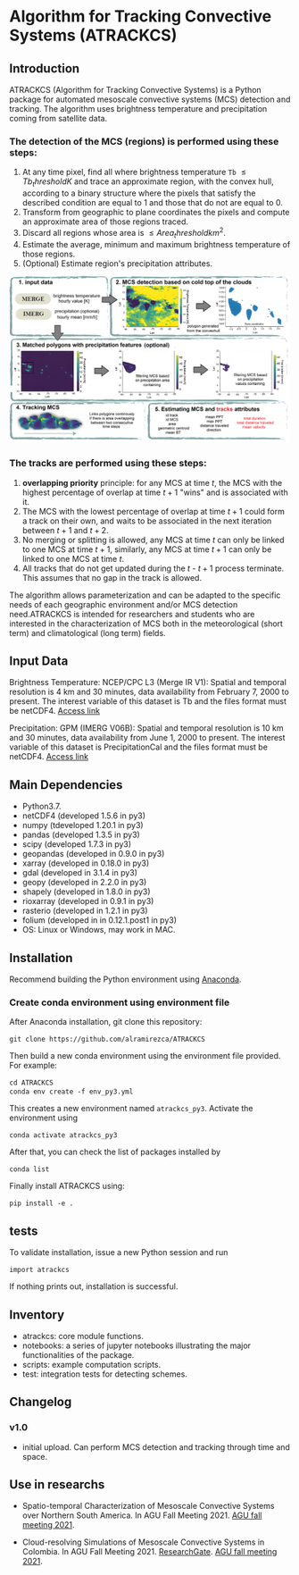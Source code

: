 # Algorithm for Tracking Convective Systems (ATRACKCS)

## Introduction

ATRACKCS (Algorithm for Tracking Convective Systems) is a Python package for automated mesoscale convective systems (MCS) detection and tracking. The algorithm uses brightness temperature and precipitation coming from satellite data.

### The detection of the MCS (regions) is performed using these steps:

1. At any time pixel, find all where brightness temperature `Tb` $\le Tb_threshold K$ and trace an approximate region, with the convex hull, according to a binary structure where the pixels that satisfy the described condition are equal to $1$ and those that do not are equal to $0$.
2. Transform from geographic to plane coordinates the pixels and compute an approximate area of those regions traced. 
3. Discard all regions whose area is $\le Area_threshold km^2$.
4. Estimate the average, minimum and maximum brightness temperature of those regions.
5. (Optional) Estimate region's precipitation attributes.

![](joss/resume_atrackcs.png)

### The tracks are performed using these steps:

1. **overlapping priority** principle: for any MCS at time $t$, the MCS with the highest percentage of overlap at time $t+1$ "wins" and is associated with it. 
2. The MCS with the lowest percentage of overlap at time $t+1$ could form a track on their own, and waits to be associated in the next iteration between $t+1$ and $t+2$.
3. No merging or splitting is allowed, any MCS at time $t$ can only be linked to one MCS at time $t+1$, similarly, any MCS at time $t+1$ can only be linked to one MCS at time $t$.
4. All tracks that do not get updated during the $t$ - $t+1$ process terminate. This assumes that no gap in the track is allowed. 

 The algorithm allows parameterization and can be adapted to the specific needs of each geographic environment and/or MCS detection need.ATRACKCS is intended for researchers and students who are interested in the characterization of MCS both in the meteorological (short term) and climatological (long term) fields.

## Input Data 

Brightness Temperature: NCEP/CPC L3 (Merge IR V1): Spatial and temporal resolution is 4 km and 30 minutes, data availability from February 7, 2000 to present. The interest variable of this dataset is Tb and the files format must be netCDF4. [Access link](https://doi.org/10.5067/P4HZB9N27EKU/)

Precipitation: GPM (IMERG V06B): Spatial and temporal resolution is 10 km and 30 minutes, data availability from June 1, 2000 to present. The interest variable of this dataset is PrecipitationCal and the files format must be netCDF4. [Access link](https://doi.org/10.5067/GPM/IMERG/3B-HH/06)

## Main Dependencies

* Python3.7.
* netCDF4 (developed 1.5.6 in py3)
* numpy (tdeveloped 1.20.1 in py3)
* pandas (developed 1.3.5 in py3)
* scipy (developed 1.7.3 in py3)
* geopandas (developed in 0.9.0 in py3)
* xarray (developed in 0.18.0 in py3)
* gdal (developed in 3.1.4 in py3)
* geopy (developed in 2.2.0 in py3)
* shapely (developed in 1.8.0 in py3)
* rioxarray (developed in 0.9.1 in py3)
* rasterio (developed in 1.2.1 in py3)
* folium (developed in in 0.12.1.post1 in py3)
* OS: Linux or Windows, may work in MAC.

## Installation

Recommend building the Python environment using [Anaconda](https://www.anaconda.com/distribution/).

### Create conda environment using environment file

After Anaconda installation, git clone this repository:

```
git clone https://github.com/alramirezca/ATRACKCS
```

Then build a new conda environment using the environment file provided. For example:

```
cd ATRACKCS
conda env create -f env_py3.yml
```

This creates a new environment named `atrackcs_py3`. Activate the environment using

```
conda activate atrackcs_py3
```

After that, you can check the list of packages installed by

```
conda list
```

Finally install ATRACKCS using:

```
pip install -e .
```
## tests

To validate installation, issue a new Python session and run

```
import atrackcs
```

If nothing prints out, installation is successful.

## Inventory

* atrackcs: core module functions.
* notebooks: a series of jupyter notebooks illustrating the major functionalities of the package.
* scripts: example computation scripts. 
* test: integration tests for detecting schemes.

## Changelog

### v1.0

* initial upload. Can perform MCS detection and tracking through time and space.

## Use in researchs

* Spatio-temporal Characterization of Mesoscale Convective Systems over Northern South America. In AGU Fall Meeting 2021.
[AGU fall meeting 2021](https://agu.confex.com/agu/fm21/meetingapp.cgi/Paper/874852).

* Cloud-resolving Simulations of Mesoscale Convective Systems in Colombia. In AGU Fall Meeting 2021.
[ResearchGate](https://www.researchgate.net/publication/357975142_Cloud-resolving_Simulations_of_Mesoscale_Convective_Systems_in_Colombia).
[AGU fall meeting 2021](https://agu.confex.com/agu/fm21/meetingapp.cgi/Paper/875417).

